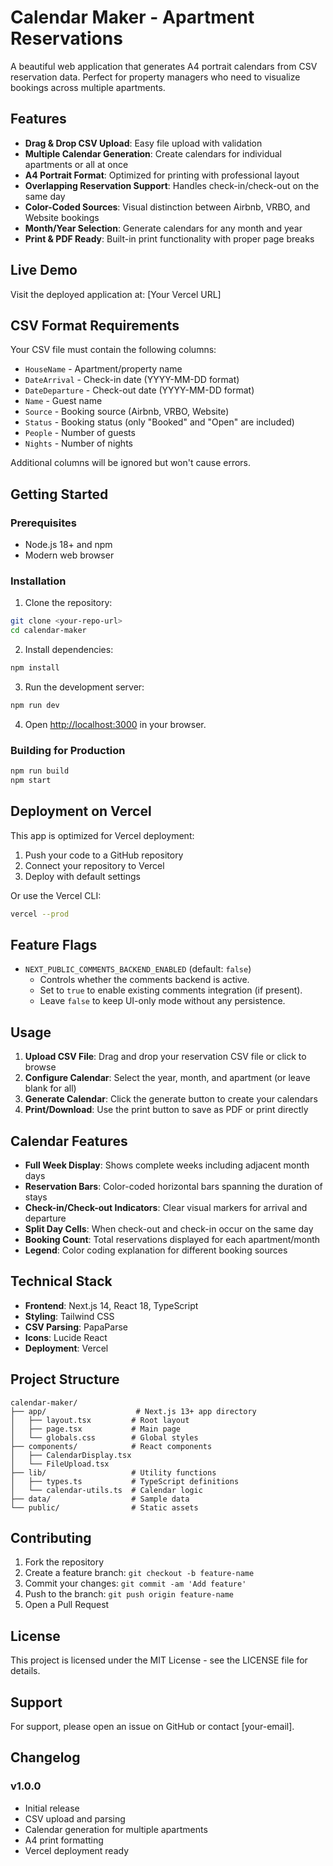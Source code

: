 # Calendar Maker - Apartment Reservations

A beautiful web application that generates A4 portrait calendars from CSV reservation data. Perfect for property managers who need to visualize bookings across multiple apartments.

## Features

- **Drag & Drop CSV Upload**: Easy file upload with validation
- **Multiple Calendar Generation**: Create calendars for individual apartments or all at once
- **A4 Portrait Format**: Optimized for printing with professional layout
- **Overlapping Reservation Support**: Handles check-in/check-out on the same day
- **Color-Coded Sources**: Visual distinction between Airbnb, VRBO, and Website bookings
- **Month/Year Selection**: Generate calendars for any month and year
- **Print & PDF Ready**: Built-in print functionality with proper page breaks

## Live Demo

Visit the deployed application at: [Your Vercel URL]

## CSV Format Requirements

Your CSV file must contain the following columns:

- `HouseName` - Apartment/property name
- `DateArrival` - Check-in date (YYYY-MM-DD format)
- `DateDeparture` - Check-out date (YYYY-MM-DD format)
- `Name` - Guest name
- `Source` - Booking source (Airbnb, VRBO, Website)
- `Status` - Booking status (only "Booked" and "Open" are included)
- `People` - Number of guests
- `Nights` - Number of nights

Additional columns will be ignored but won't cause errors.

## Getting Started

### Prerequisites

- Node.js 18+ and npm
- Modern web browser

### Installation

1. Clone the repository:
```bash
git clone <your-repo-url>
cd calendar-maker
```

2. Install dependencies:
```bash
npm install
```

3. Run the development server:
```bash
npm run dev
```

4. Open [http://localhost:3000](http://localhost:3000) in your browser.

### Building for Production

```bash
npm run build
npm start
```

## Deployment on Vercel

This app is optimized for Vercel deployment:

1. Push your code to a GitHub repository
2. Connect your repository to Vercel
3. Deploy with default settings

Or use the Vercel CLI:

```bash
vercel --prod
```

## Feature Flags

- `NEXT_PUBLIC_COMMENTS_BACKEND_ENABLED` (default: `false`)
  - Controls whether the comments backend is active.
  - Set to `true` to enable existing comments integration (if present).
  - Leave `false` to keep UI-only mode without any persistence.

## Usage

1. **Upload CSV File**: Drag and drop your reservation CSV file or click to browse
2. **Configure Calendar**: Select the year, month, and apartment (or leave blank for all)
3. **Generate Calendar**: Click the generate button to create your calendars
4. **Print/Download**: Use the print button to save as PDF or print directly

## Calendar Features

- **Full Week Display**: Shows complete weeks including adjacent month days
- **Reservation Bars**: Color-coded horizontal bars spanning the duration of stays
- **Check-in/Check-out Indicators**: Clear visual markers for arrival and departure
- **Split Day Cells**: When check-out and check-in occur on the same day
- **Booking Count**: Total reservations displayed for each apartment/month
- **Legend**: Color coding explanation for different booking sources

## Technical Stack

- **Frontend**: Next.js 14, React 18, TypeScript
- **Styling**: Tailwind CSS
- **CSV Parsing**: PapaParse
- **Icons**: Lucide React
- **Deployment**: Vercel

## Project Structure

```
calendar-maker/
├── app/                    # Next.js 13+ app directory
│   ├── layout.tsx         # Root layout
│   ├── page.tsx           # Main page
│   └── globals.css        # Global styles
├── components/            # React components
│   ├── CalendarDisplay.tsx
│   └── FileUpload.tsx
├── lib/                   # Utility functions
│   ├── types.ts           # TypeScript definitions
│   └── calendar-utils.ts  # Calendar logic
├── data/                  # Sample data
└── public/                # Static assets
```

## Contributing

1. Fork the repository
2. Create a feature branch: `git checkout -b feature-name`
3. Commit your changes: `git commit -am 'Add feature'`
4. Push to the branch: `git push origin feature-name`
5. Open a Pull Request

## License

This project is licensed under the MIT License - see the LICENSE file for details.

## Support

For support, please open an issue on GitHub or contact [your-email].

## Changelog

### v1.0.0
- Initial release
- CSV upload and parsing
- Calendar generation for multiple apartments
- A4 print formatting
- Vercel deployment ready 